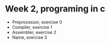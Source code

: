 # Week 2, programing in c
* Preprocessor, exercise 0
* Compiler, exercise 1
* Assembler, exercise 2
* Name, exercise 3